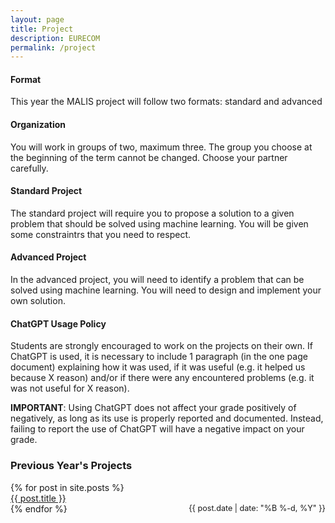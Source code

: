 ```yaml
---
layout: page
title: Project
description: EURECOM
permalink: /project
---
```


#### Format
This year the MALIS project will follow two formats: standard and advanced

#### Organization
You will work in groups of two, maximum three. The group you choose at the beginning of the term cannot be changed. Choose your partner carefully.

#### Standard Project
The standard project will require you to propose a solution to a given problem that should be solved using machine learning. You will be given some constraintrs that you need to respect.

#### Advanced Project
In the advanced project, you will need to identify a problem that can be solved using machine learning. You will need to design and implement your own solution.

#### ChatGPT Usage Policy
Students are strongly encouraged to work on the projects on their own. If ChatGPT is used, it is necessary to include 1 paragraph (in the one page document) explaining how it was used, if it was useful (e.g. it helped us because X reason) 
and/or if there were any encountered problems (e.g. it was not useful for X reason).

**IMPORTANT**: Using ChatGPT does not affect your grade positively of negatively, as long as its use is properly reported and documented. Instead, failing to report the use of ChatGPT will have a negative impact on your grade. 




### Previous Year's Projects

<ul style="list-style:none;padding:0rem 0;">
<ul class="homepage-list" style="list-style:none;padding:0rem 0;">
{% for post in site.posts %}
  <li>
    <a style="display:inline-block;width:60%;" href="{{ site.baseurl }}{{ post.url }}">{{ post.title }}</a>
    <time style="float:right;font-size:90%;" datetime="{{ post.date | date_to_xmlschema }}">{{ post.date | date: "%B %-d, %Y" }}</time>
  </li>
{% endfor %}
</ul>

